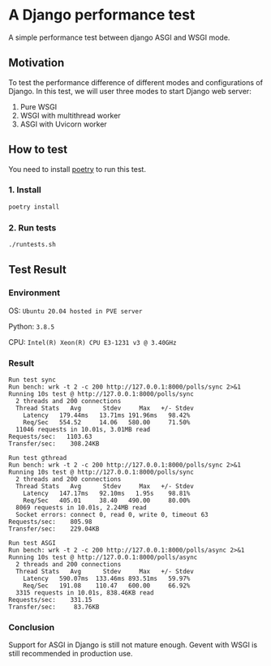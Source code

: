 # A Django performance test

A simple performance test between django ASGI and WSGI mode.


## Motivation

To test the performance difference of different modes and configurations of Django.
In this test, we will user three modes to start Django web server:

1. Pure WSGI
2. WSGI with multithread worker
3. ASGI with Uvicorn worker

## How to test

You need to install [poetry](https://python-poetry.org/) to run this test.

### 1. Install

```bash
poetry install
```

### 2. Run tests

```bash
./runtests.sh
```

## Test Result

### Environment

OS: `Ubuntu 20.04 hosted in PVE server`

Python: `3.8.5`

CPU: `Intel(R) Xeon(R) CPU E3-1231 v3 @ 3.40GHz`

### Result

```
Run test sync
Run bench: wrk -t 2 -c 200 http://127.0.0.1:8000/polls/sync 2>&1
Running 10s test @ http://127.0.0.1:8000/polls/sync
  2 threads and 200 connections
  Thread Stats   Avg      Stdev     Max   +/- Stdev
    Latency   179.44ms   13.71ms 191.96ms   98.42%
    Req/Sec   554.52     14.06   580.00     71.50%
  11046 requests in 10.01s, 3.01MB read
Requests/sec:   1103.63
Transfer/sec:    308.24KB

Run test gthread
Run bench: wrk -t 2 -c 200 http://127.0.0.1:8000/polls/sync 2>&1
Running 10s test @ http://127.0.0.1:8000/polls/sync
  2 threads and 200 connections
  Thread Stats   Avg      Stdev     Max   +/- Stdev
    Latency   147.17ms   92.10ms   1.95s    98.81%
    Req/Sec   405.01     38.40   490.00     80.00%
  8069 requests in 10.01s, 2.24MB read
  Socket errors: connect 0, read 0, write 0, timeout 63
Requests/sec:    805.98
Transfer/sec:    229.04KB

Run test ASGI
Run bench: wrk -t 2 -c 200 http://127.0.0.1:8000/polls/async 2>&1
Running 10s test @ http://127.0.0.1:8000/polls/async
  2 threads and 200 connections
  Thread Stats   Avg      Stdev     Max   +/- Stdev
    Latency   590.07ms  133.46ms 893.51ms   59.97%
    Req/Sec   191.08    110.47   600.00     66.92%
  3315 requests in 10.01s, 838.46KB read
Requests/sec:    331.15
Transfer/sec:     83.76KB
```

### Conclusion

Support for ASGI in Django is still not mature enough.
Gevent with WSGI is still recommended in production use.
